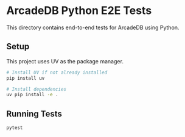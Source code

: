 # ArcadeDB Python E2E Tests

This directory contains end-to-end tests for ArcadeDB using Python.

## Setup

This project uses UV as the package manager.

```bash
# Install UV if not already installed
pip install uv

# Install dependencies
uv pip install -e .
```

## Running Tests

```bash
pytest
```
